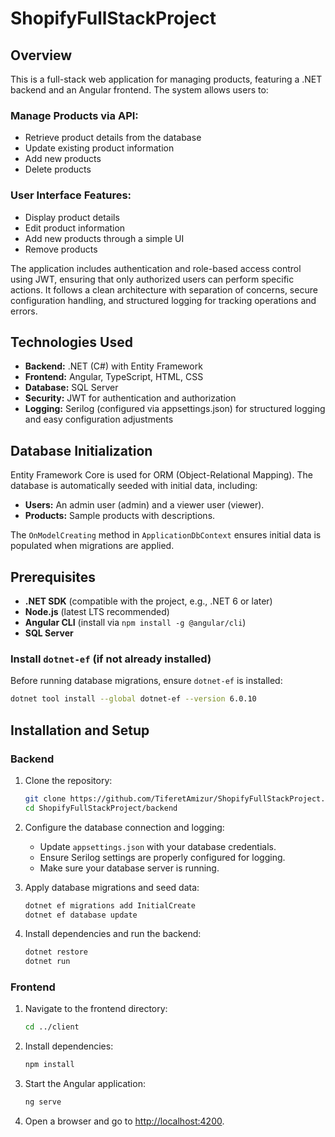 # ShopifyFullStackProject

## Overview

This is a full-stack web application for managing products, featuring a .NET backend and an Angular frontend. The system allows users to:

### Manage Products via API:
- Retrieve product details from the database
- Update existing product information
- Add new products
- Delete products

### User Interface Features:
- Display product details
- Edit product information
- Add new products through a simple UI
- Remove products

The application includes authentication and role-based access control using JWT, ensuring that only authorized users can perform specific actions. It follows a clean architecture with separation of concerns, secure configuration handling, and structured logging for tracking operations and errors.

## Technologies Used
- **Backend:** .NET (C#) with Entity Framework
- **Frontend:** Angular, TypeScript, HTML, CSS
- **Database:** SQL Server
- **Security:** JWT for authentication and authorization
- **Logging:** Serilog (configured via appsettings.json) for structured logging and easy configuration adjustments

## Database Initialization

Entity Framework Core is used for ORM (Object-Relational Mapping). The database is automatically seeded with initial data, including:
- **Users:** An admin user (admin) and a viewer user (viewer).
- **Products:** Sample products with descriptions.

The `OnModelCreating` method in `ApplicationDbContext` ensures initial data is populated when migrations are applied.

## Prerequisites
- **.NET SDK** (compatible with the project, e.g., .NET 6 or later)
- **Node.js** (latest LTS recommended)
- **Angular CLI** (install via `npm install -g @angular/cli`)
- **SQL Server** 

### Install `dotnet-ef` (if not already installed)
Before running database migrations, ensure `dotnet-ef` is installed:

```bash
dotnet tool install --global dotnet-ef --version 6.0.10
```

## Installation and Setup

### Backend
1. Clone the repository:
    ```bash
    git clone https://github.com/TiferetAmizur/ShopifyFullStackProject.git
    cd ShopifyFullStackProject/backend
    ```
2. Configure the database connection and logging:
    - Update `appsettings.json` with your database credentials.
    - Ensure Serilog settings are properly configured for logging.
    - Make sure your database server is running.
 

3. Apply database migrations and seed data:
    ```bash
    dotnet ef migrations add InitialCreate
    dotnet ef database update
    ```

4. Install dependencies and run the backend:
    ```bash
    dotnet restore
    dotnet run
    ```

### Frontend
1. Navigate to the frontend directory:
    ```bash
    cd ../client
    ```

2. Install dependencies:
    ```bash
    npm install
    ```

3. Start the Angular application:
    ```bash
    ng serve
    ```

4. Open a browser and go to [http://localhost:4200](http://localhost:4200).
